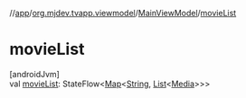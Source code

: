 //[app](../../../index.md)/[org.mjdev.tvapp.viewmodel](../index.md)/[MainViewModel](index.md)/[movieList](movie-list.md)

# movieList

[androidJvm]\
val [movieList](movie-list.md): StateFlow&lt;[Map](https://kotlinlang.org/api/latest/jvm/stdlib/kotlin.collections/-map/index.html)&lt;[String](https://kotlinlang.org/api/latest/jvm/stdlib/kotlin/-string/index.html), [List](https://kotlinlang.org/api/latest/jvm/stdlib/kotlin.collections/-list/index.html)&lt;[Media](../../org.mjdev.tvapp.data.local/-media/index.md)&gt;&gt;&gt;
